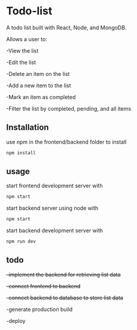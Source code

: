 # Todo-list

A todo list built with React, Node, and MongoDB. 

Allows a user to:

-View the list

-Edit the list

-Delete an item on the list

-Add a new item to the list

-Mark an item as completed

-Filter the list by completed, pending, and all items

## Installation

use npm in the frontend/backend folder to install
```bash
npm install
```

## usage

start frontend development server with
```bash
npm start
```
start backend server using node with 
```bash
npm start
```

start backend development server with 
```bash
npm run dev
```

## todo

~~-implement the backend for retrieving list data~~

~~-connect frontend to backend~~

~~-connect backend to database to store list data~~

-generate production build

-deploy

